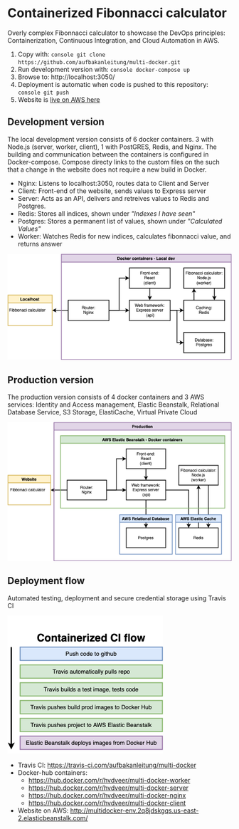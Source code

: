 # Containerized Fibonnacci calculator
Overly complex Fibonnacci calculator to showcase the DevOps principles: Containerization, Continuous Integration, and Cloud Automation in AWS.

1. Copy with: ```console git clone https://github.com/aufbakanleitung/multi-docker.git```
2. Run development version with: ```console docker-compose up ```
3. Browse to: http://localhost:3050/
4. Deployment is automatic when code is pushed to this repository: ```console git push```
5. Website is [live on AWS here](http://multidocker-env.2q8jdskgqs.us-east-2.elasticbeanstalk.com/)

## Development version

The local development version consists of 6 docker containers. 3 with Node.js (server, worker, client), 1 with PostGRES, Redis, and Nginx. The building and communication between the containers is configured in Docker-compose. Compose directy links to the custom files on the such that a change in the website does not require a new build in Docker. 

* Nginx:    Listens to localhost:3050, routes data to Client and Server
* Client:   Front-end of the website, sends values to Express server
* Server:   Acts as an API, delivers and retreives values to Redis and Postgres.
* Redis:    Stores all indices, shown under *_"Indexes I have seen"_*
* Postgres: Stores a permanent list of values, shown under *_"Calculated Values"_*           
* Worker:   Watches Redis for new indices, calculates fibonnacci value, and returns answer

![Multi-docker-local]


## Production version

The production version consists of 4 docker containers and 3 AWS services: Identity and Access management, Elastic Beanstalk, Relational Database Service, S3 Storage, ElastiCache, Virtual Private Cloud

![Multi-docker-AWS]



## Deployment flow

Automated testing, deployment and secure credential storage using Travis CI

![Multi-docker-CI]

* Travis CI: https://travis-ci.com/aufbakanleitung/multi-docker
* Docker-hub containers:
  * https://hub.docker.com/r/hvdveer/multi-docker-worker
  * https://hub.docker.com/r/hvdveer/multi-docker-server
  * https://hub.docker.com/r/hvdveer/multi-docker-nginx
  * https://hub.docker.com/r/hvdveer/multi-docker-client
* Website on AWS: http://multidocker-env.2q8jdskgqs.us-east-2.elasticbeanstalk.com/



[Multi-docker-local]: https://github.com/aufbakanleitung/multi-docker/blob/master/info/Multi-docker-local.png "Diagram of development version"
[Multi-docker-CI]: https://github.com/aufbakanleitung/multi-docker/blob/master/info/Multi-docker-CI.png "Deployment flow"
[Multi-docker-AWS]: https://github.com/aufbakanleitung/multi-docker/blob/master/info/Multi-docker-AWS.png "Diagram of production version"
